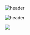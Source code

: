 ![header](https://capsule-render.vercel.app/api?type=venom&color=0:4568DC,100:B06AB3&height=320&section=header&text=seungminBeak&fontSize=75&fontColor=ffffff&animation=twinkling&fontAlignY=35&desc=🚀%20Coding%20the%20Future&descAlignY=55&descSize=20)

![header](https://capsule-render.vercel.app/api?type=transparent&color=gradient&customColorList=24,25,26&height=300&section=header&text=seungBeak&fontSize=85&fontColor=6c5ce7&animation=blinking&fontAlignY=40&desc=🌟%20Backend%20Architect&descAlignY=60&descSize=20)

<img src="https://img.shields.io/badge/배지텍스트-배지컬러코드?style=flat-square&logo=아이콘이름&logoColor=white"/>
